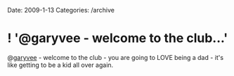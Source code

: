 Date: 2009-1-13
Categories: /archive

# ! '@garyvee - welcome to the club...'

@<a href="http://twitter.com/garyvee">garyvee</a> - welcome to the club - you are going to LOVE being a dad - it's like getting to be a kid all over again.
